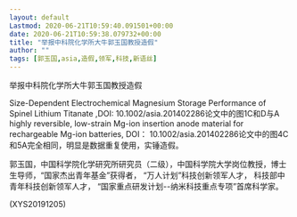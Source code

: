 ```yaml
---
layout: default
Lastmod: 2020-06-21T10:59:40.091501+00:00
date: 2020-06-21T10:59:38.079732+00:00
title: "举报中科院化学所大牛郭玉国教授造假"
author: ""
tags: [郭玉国,asia,造假,领军,科技,新语丝]
---
```


举报中科院化学所大牛郭玉国教授造假

Size-Dependent Electrochemical Magnesium Storage Performance of Spinel Lithium Titanate ,DOI: 10.1002/asia.201402286论文中的图1C和D与A highly reversible, low-strain Mg-ion insertion anode material for rechargeable Mg-ion batteries, DOI： 10.1002/asia.201402286论文中的图4C和5A完全相同，明显是数据重复使用，实锤造假。

郭玉国，中国科学院化学研究所研究员（二级），中国科学院大学岗位教授，博士生导师，“国家杰出青年基金”获得者，  “万人计划”科技创新领军人才， 科技部中青年科技创新领军人才，  “国家重点研发计划--纳米科技重点专项”首席科学家。

(XYS20191205)


